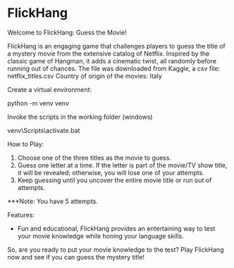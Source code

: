 # FlickHang
Welcome to FlickHang: Guess the Movie!

FlickHang is an engaging game that challenges players to guess the title of a mystery movie from the extensive catalog of Netflix. Inspired by the classic game of Hangman, it adds a cinematic twist, all randomly before running out of chances. The file was downloaded from Kaggle, a csv file: netflix_titles.csv
Country of origin of the movies: Italy

Create a virtual environment:

python -m venv venv

Invoke the scripts in the working folder (windows)

venv\Scripts\activate.bat

How to Play:
1. Choose one of the three titles as the movie to guess.
2. Guess one letter at a time. If the letter is part of the movie/TV show title, it will be revealed; otherwise, you will lose one of your attempts.
3. Keep guessing until you uncover the entire movie title or run out of attempts.

***Note: You have 5 attempts.

Features:
- Fun and educational, FlickHang provides an entertaining way to test your movie knowledge while honing your language skills.

So, are you ready to put your movie knowledge to the test? Play FlickHang now and see if you can guess the mystery title!
